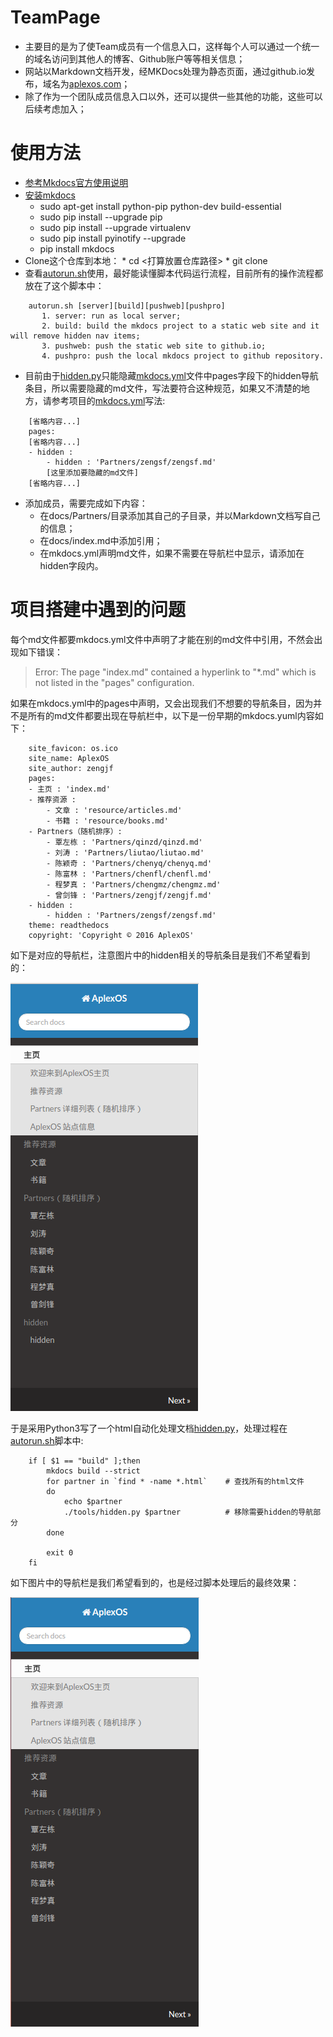 # TeamPage

  * 主要目的是为了使Team成员有一个信息入口，这样每个人可以通过一个统一的域名访问到其他人的博客、Github账户等等相关信息；
  * 网站以Markdown文档开发，经MKDocs处理为静态页面，通过github.io发布，域名为[aplexos.com](http://aplexos.com/)；
  * 除了作为一个团队成员信息入口以外，还可以提供一些其他的功能，这些可以后续考虑加入；

# 使用方法

  * [参考Mkdocs官方使用说明](http://www.mkdocs.org/)
  * [安装mkdocs](http://www.mkdocs.org/#installation)
    * sudo apt-get install python-pip python-dev build-essential 
    * sudo pip install --upgrade pip 
    * sudo pip install --upgrade virtualenv 
    * sudo pip install pyinotify --upgrade
    * pip install mkdocs
  * Clone这个仓库到本地：
        * cd <打算放置仓库路径>
        * git clone 
  * 查看[autorun.sh](autorun.sh)使用，最好能读懂脚本代码运行流程，目前所有的操作流程都放在了这个脚本中：

```
    autorun.sh [server][build][pushweb][pushpro]
       1. server: run as local server;
       2. build: build the mkdocs project to a static web site and it will remove hidden nav items;
       3. pushweb: push the static web site to github.io;
       4. pushpro: push the local mkdocs project to github repository.
```

  * 目前由于[hidden.py](tools/hidden.py)只能隐藏[mkdocs.yml](mkdocs.yml)文件中pages字段下的hidden导航条目，所以需要隐藏的md文件，写法要符合这种规范，如果又不清楚的地方，请参考项目的[mkdocs.yml](mkdocs.yml)写法:

```
    [省略内容...]
    pages:
    [省略内容...]
    - hidden :
        - hidden : 'Partners/zengsf/zengsf.md' 
        [这里添加要隐藏的md文件]
    [省略内容...]
```

  * 添加成员，需要完成如下内容：
    * 在docs/Partners/目录添加其自己的子目录，并以Markdown文档写自己的信息；
    * 在docs/index.md中添加引用；
    * 在mkdocs.yml声明md文件，如果不需要在导航栏中显示，请添加在hidden字段内。

# 项目搭建中遇到的问题

每个md文件都要mkdocs.yml文件中声明了才能在别的md文件中引用，不然会出现如下错误：

> Error: The page "index.md" contained a hyperlink to "*.md" which is not listed in the "pages" configuration.

如果在mkdocs.yml中的pages中声明，又会出现我们不想要的导航条目，因为并不是所有的md文件都要出现在导航栏中，以下是一份早期的mkdocs.yuml内容如下：

```
    site_favicon: os.ico
    site_name: AplexOS
    site_author: zengjf
    pages:
    - 主页 : 'index.md'
    - 推荐资源 :
        - 文章 : 'resource/articles.md'
        - 书籍 : 'resource/books.md'
    - Partners（随机排序）:
        - 覃左栋 : 'Partners/qinzd/qinzd.md'
        - 刘涛 : 'Partners/liutao/liutao.md'
        - 陈颖奇 : 'Partners/chenyq/chenyq.md'
        - 陈富林 : 'Partners/chenfl/chenfl.md'
        - 程梦真 : 'Partners/chengmz/chengmz.md'
        - 曾剑锋 : 'Partners/zengjf/zengjf.md'
    - hidden :
        - hidden : 'Partners/zengsf/zengsf.md' 
    theme: readthedocs
    copyright: 'Copyright © 2016 AplexOS'
```

如下是对应的导航栏，注意图片中的hidden相关的导航条目是我们不希望看到的：

![nohidden](images/navnohidden.png)

于是采用Python3写了一个html自动化处理文档[hidden.py](tools/hidden.py)，处理过程在[autorun.sh](autorun.sh)脚本中:

```shell
    if [ $1 == "build" ];then
        mkdocs build --strict
        for partner in `find * -name *.html`    # 查找所有的html文件
        do
            echo $partner
            ./tools/hidden.py $partner          # 移除需要hidden的导航部分
        done

        exit 0
    fi
```

如下图片中的导航栏是我们希望看到的，也是经过脚本处理后的最终效果：

![hidden](images/navhidden.png)
